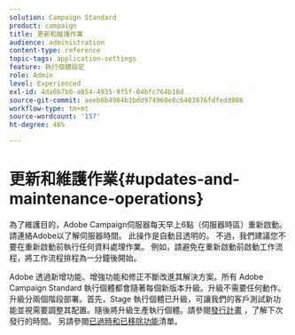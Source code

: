 ```yaml
---
solution: Campaign Standard
product: campaign
title: 更新和維護作業
audience: administration
content-type: reference
topic-tags: application-settings
feature: 執行個體設定
role: Admin
level: Experienced
exl-id: 4da0b7b0-a854-4935-9f5f-04bfc764b18d
source-git-commit: aeeb6b4984b3bdd974960e8c6403876fdfedd886
workflow-type: tm+mt
source-wordcount: '157'
ht-degree: 46%

---
```


# 更新和維護作業{#updates-and-maintenance-operations}

為了維護目的，Adobe Campaign伺服器每天早上6點（伺服器時區）重新啟動。 請連絡Adobe以了解伺服器時間。 此操作是自動且透明的。 不過，我們建議您不要在重新啟動前執行任何資料處理作業。 例如，請避免在重新啟動前啟動工作流程，將工作流程排程為一分鐘後開始。

Adobe 透過新增功能、增強功能和修正不斷改進其解決方案。所有 Adobe Campaign Standard 執行個體都會隨著每個新版本升級。升級不需要任何動作。升級分兩個階段部署。首先，Stage 執行個體已升級，可讓我們的客戶測試新功能並視需要調整其配置。隨後將升級生產執行個體。請參閱[發行計畫](https://helpx.adobe.com/tw/campaign/kb/acs-release-planning.html) ，了解下次發行的時間。 另請參閱[已過時和已移除功能](../../rn/using/deprecated-features.md)清單。
